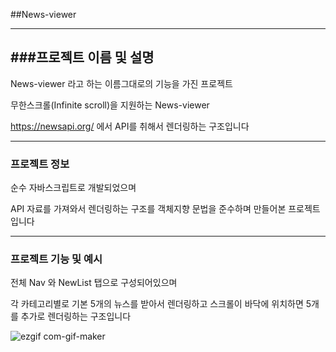 
##News-viewer

------------

###프로젝트 이름 및 설명
------------

News-viewer 라고 하는 이름그대로의 기능을 가진 프로젝트

무한스크롤(Infinite scroll)을 지원하는 News-viewer

https://newsapi.org/ 에서 API를 취해서 렌더링하는 구조입니다

------------

### 프로젝트 정보

순수 자바스크립트로 개발되었으며

API 자료를 가져와서 렌더링하는 구조를 객체지향 문법을 준수하며 만들어본 프로젝트입니다

------------
### 프로젝트 기능 및 예시

전체 Nav 와 NewList 탭으로 구성되어있으며

각 카테고리별로
기본 5개의 뉴스를 받아서 렌더링하고 스크롤이 바닥에 위치하면 5개를 추가로 렌더링하는 구조입니다

![ezgif com-gif-maker](https://user-images.githubusercontent.com/110520178/190944796-fbf1aae6-c03d-4582-807f-4df8035fffcf.gif)
